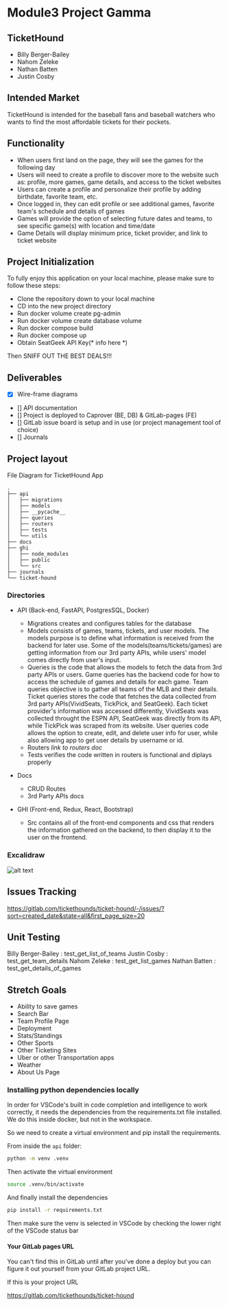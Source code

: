 # Module3 Project Gamma

## TicketHound

- Billy Berger-Bailey
- Nahom Zeleke
- Nathan Batten
- Justin Cosby

## Intended Market

TicketHound is intended for the baseball fans and baseball watchers who wants to find the most affordable tickets for their pockets.

## Functionality

- When users first land on the page, they will see the games for the following day
- Users will need to create a profile to discover more to the website such as: profile, more games, game details, and access to the ticket websites
- Users can create a profile and personalize their profile by adding birthdate, favorite team, etc.
- Once logged in, they can edit profile or see additional games, favorite team's schedule and details of games
- Games will provide the option of selecting future dates and teams, to see specific game(s) with location and time/date
- Game Details will display minimum price, ticket provider, and link to ticket website

## Project Initialization

To fully enjoy this application on your local machine, please make sure to follow these steps:

- Clone the repository down to your local machine
- CD into the new project directory
- Run docker volume create pg-admin
- Run docker volume create database volume
- Run docker compose build
- Run docker compose up
- Obtain SeatGeek API Key(* info here *)

Then SNIFF OUT THE BEST DEALS!!!

## Deliverables

-   [x] Wire-frame diagrams
-   [] API documentation
-   [] Project is deployed to Caprover (BE, DB) & GitLab-pages (FE)
-   [] GitLab issue board is setup and in use (or project management tool of choice)
-   [] Journals

## Project layout

File Diagram for TicketHound App
```
.
├── api
│   ├── migrations
│   ├── models
│   ├── __pycache__
│   ├── queries
│   ├── routers
│   ├── tests
│   └── utils
├── docs
├── ghi
│   ├── node_modules
│   ├── public
│   └── src
├── journals
└── ticket-hound
```
### Directories

- API (Back-end, FastAPI, PostgresSQL, Docker)
  - Migrations creates and configures tables for the database
  - Models consists of games, teams, tickets, and user models. The models purpose is to define what information is received from the backend for later use. Some of the models(teams/tickets/games) are getting information from our 3rd party APIs, while users' model comes directly from user's input.
  - Queries is the code that allows the models to fetch the data from 3rd party APIs or users. Game queries has the backend code for how to access the schedule of games and details for each game. Team queries objective is to gather all teams of the MLB and their details. Ticket queries stores the code that fetches the data collected from 3rd party APIs(VividSeats, TickPick, and SeatGeek). Each ticket provider's information was accessed differently, VividSeats was collected throught the ESPN API, SeatGeek was directly from its API, while TickPick was scraped from its website. User queries code allows the option to create, edit, and delete user info for user, while also allowing app to get user details by username or id.
  - Routers *link to routers doc*
  - Tests verifies the code written in routers is functional and diplays properly

- Docs
  - CRUD Routes
  - 3rd Party APIs docs

- GHI (Front-end, Redux, React, Bootstrap)
  - Src contains all of the front-end components and css that renders the information gathered on the backend, to then display it to the user on the frontend.

 ### Excalidraw

 ![alt text](Excalidraw.png)

## Issues Tracking

https://gitlab.com/tickethounds/ticket-hound/-/issues/?sort=created_date&state=all&first_page_size=20

## Unit Testing

Billy Berger-Bailey : test_get_list_of_teams
Justin Cosby : test_get_team_details
Nahom Zeleke : test_get_list_games
Nathan Batten : test_get_details_of_games

 ## Stretch Goals

 - Ability to save games
 - Search Bar
 - Team Profile Page
 - Deployment
 - Stats/Standings
 - Other Sports
 - Other Ticketing Sites
 - Uber or other Transportation apps
 - Weather
 - About Us Page

### Installing python dependencies locally

In order for VSCode's built in code completion and intelligence to
work correctly, it needs the dependencies from the requirements.txt file
installed. We do this inside docker, but not in the workspace.

So we need to create a virtual environment and pip install the requirements.

From inside the `api` folder:

```bash
python -m venv .venv
```

Then activate the virtual environment

```bash
source .venv/bin/activate
```

And finally install the dependencies

```bash
pip install -r requirements.txt
```

Then make sure the venv is selected in VSCode by checking the lower right of the
VSCode status bar

#### Your GitLab pages URL

You can't find this in GitLab until after you've done a deploy
but you can figure it out yourself from your GitLab project URL.

If this is your project URL

https://gitlab.com/tickethounds/ticket-hound

<!-- then your GitLab pages URL will be

https://GROUP_NAME.gitlab.io/PROJECT_NAME -->
